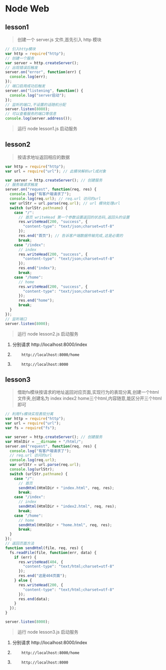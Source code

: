 # Node Web

## lesson1

> 创建一个 server.js 文件,首先引入 http 模块

```javascript
// 引入http模块
var http = require("http");
// 创建一个服务
var server = http.createServer();
// 出现错误后触发
server.on("error", function(err) {
  console.log(err);
});
// 端口启用成功后触发
server.on("listening", function() {
  console.log("server启动");
});
// 监听的端口,不设置的话随机分配
server.listen(8080);
// 可以查看服务的端口等信息
console.log(server.address());
```

> 运行 node lesson1.js 启动服务

## lesson2

> 按请求地址返回相应的数据

```javascript
var http = require("http");
var url = require("url"); // 此模块解析url成对象

var server = http.createServer(); // 创建服务
// 服务端请求触发
server.on("request", function(req, res) {
  console.log("有客户端请求了");
  console.log(req.url); // req.url 访问的url
  var urlStr = url.parse(req.url); // url 模块处理url
  switch (urlStr.pathname) {
    case "/":
      // 首页 writeHead 第一个参数设置返回的状态码,返回头的设置
      res.writeHead(200, "success", {
        "content-type": "text/json;charset=utf-8"
      });
      res.end("首页"); // 告诉客户端数据传输完成,这是必需的
      break;
    case "/index":
      // index
      res.writeHead(200, "success", {
        "content-type": "text/json;charset=utf-8"
      });
      res.end("index");
      break;
    case "/home":
      // home
      res.writeHead(200, "success", {
        "content-type": "text/json;charset=utf-8"
      });
      res.end("home");
      break;
  }
});
// 监听端口
server.listen(8000);
```

> 运行 node lesson2.js 启动服务 
1. 分别请求 http://localhost:8000/index
2.         http://localhost:8000/home
3.         http://localhost:8000
          

## lesson3

> 借助fs模块按请求的地址返回对应页面,实现行为的表现分离,创建一个html文件夹,创建名为 index index2 home三个html,内容随意,能区分开三个html即可

```javascript
// 利用fs模块实现表现分离
var http = require("http");
var url = require("url");
var fs = require("fs");

var server = http.createServer(); // 创建服务
var HtmlDir = __dirname + "/html/";
server.on("request", function(req, res) {
  console.log("有客户端请求了");
  // req.url 访问的url
  console.log(req.url);
  var urlStr = url.parse(req.url);
  console.log(urlStr);
  switch (urlStr.pathname) {
    case "/":
      // 首页
      sendHtml(HtmlDir + "index.html", req, res);
      break;
    case "/index":
      // index
      sendHtml(HtmlDir + "index2.html", req, res);
      break;
    case "/home":
      // home
      sendHtml(HtmlDir + "home.html", req, res);
      break;
  }
});
// 返回页面方法
function sendHtml(file, req, res) {
  fs.readFile(file, function(err, data) {
    if (err) {
      res.writeHead(404, {
        "content-type": "text/html;charset=utf-8"
      });
      res.end("这是404页面");
    } else {
      res.writeHead(200, {
        "content-type": "text/html;charset=utf-8"
      });
      res.end(data);
    }
  });
}

server.listen(8000);
```
> 运行 node lesson3.js 启动服务
1. 分别请求 http://localhost:8000/index
2.         http://localhost:8000/home
3.         http://localhost:8000